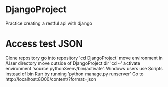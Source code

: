 # DjangoProject
 Practice creating a restful api with django
# Access test JSON
Clone repository
go into repository 'cd DjangoProject'
move environment in /User directory
move outside of DjangoProject dir 'cd ~'
activate environment 'source python3venv/bin/activate'. Windows users use Scripts instead of bin
Run by running 'python manage.py runserver'
Go to http://localhost:8000/content/?format=json